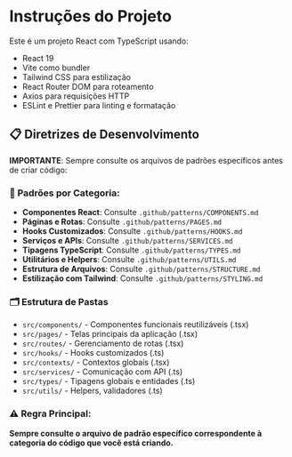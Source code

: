 <!-- Use this file to provide workspace-specific custom instructions to Copilot. For more details, visit https://code.visualstudio.com/docs/copilot/copilot-customization#_use-a-githubcopilotinstructionsmd-file -->

# Instruções do Projeto

Este é um projeto React com TypeScript usando:

- React 19
- Vite como bundler
- Tailwind CSS para estilização
- React Router DOM para roteamento
- Axios para requisições HTTP
- ESLint e Prettier para linting e formatação

## 📋 Diretrizes de Desenvolvimento

**IMPORTANTE**: Sempre consulte os arquivos de padrões específicos antes de criar código:

### 🎯 Padrões por Categoria:

- **Componentes React**: Consulte `.github/patterns/COMPONENTS.md`
- **Páginas e Rotas**: Consulte `.github/patterns/PAGES.md`
- **Hooks Customizados**: Consulte `.github/patterns/HOOKS.md`
- **Serviços e APIs**: Consulte `.github/patterns/SERVICES.md`
- **Tipagens TypeScript**: Consulte `.github/patterns/TYPES.md`
- **Utilitários e Helpers**: Consulte `.github/patterns/UTILS.md`
- **Estrutura de Arquivos**: Consulte `.github/patterns/STRUCTURE.md`
- **Estilização com Tailwind**: Consulte `.github/patterns/STYLING.md`

### 🗂️ Estrutura de Pastas

- `src/components/` - Componentes funcionais reutilizáveis (.tsx)
- `src/pages/` - Telas principais da aplicação (.tsx)
- `src/routes/` - Gerenciamento de rotas (.tsx)
- `src/hooks/` - Hooks customizados (.ts)
- `src/contexts/` - Contextos globais (.tsx)
- `src/services/` - Comunicação com API (.ts)
- `src/types/` - Tipagens globais e entidades (.ts)
- `src/utils/` - Helpers, validadores (.ts)

### ⚠️ Regra Principal:

**Sempre consulte o arquivo de padrão específico correspondente à categoria do código que você está criando.**
